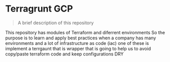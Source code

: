 # Terragrunt GCP


> A brief description of this repository

This repository has modules of Terraform and diferrent environments 
So the purpose is to learn and apply best practices when a company
has many environments and a lot of infrastructure as code (iac)
one of these is implement a terrgaunt that is wrapper that is going to help 
us to avoid copy/paste terraform code and keep configurations DRY
